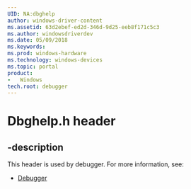 ```yaml
---
UID: NA:dbghelp
author: windows-driver-content
ms.assetid: 63d2ebef-ed2d-346d-9d25-eeb8f171c5c3
ms.author: windowsdriverdev
ms.date: 05/09/2018
ms.keywords: 
ms.prod: windows-hardware
ms.technology: windows-devices
ms.topic: portal
product:
-	Windows
tech.root: debugger
---
```


# Dbghelp.h header


## -description


This header is used by debugger. For more information, see:

- [Debugger](../_debugger/index.md)
